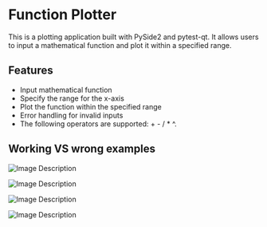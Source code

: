 # Function Plotter

This is a plotting application built with PySide2 and pytest-qt. It allows users to input a mathematical function and plot it within a specified range.

## Features

- Input mathematical function
- Specify the range for the x-axis
- Plot the function within the specified range
- Error handling for invalid inputs
- The following operators are supported: + - / * ^.

## Working VS wrong examples

![Image Description]([https://drive.google.com/file/d/1GSH5aIJijLLTCSU5LuF8EkqV6aTZqPls/view?usp=drive_link])

![Image Description](https://example.com/image.png)

![Image Description](https://example.com/image.png)

![Image Description](https://example.com/image.png)
